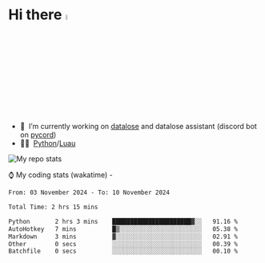 # Hi there <img src="https://media.giphy.com/media/hvRJCLFzcasrR4ia7z/giphy.gif" width="5%"></a>
- 🥽 &nbsp;I’m currently working on [datalose](https://www.roblox.com/games/16971245917) and datalose assistant (discord bot on [pycord](https://github.com/Pycord-Development/pycord))
- 👨‍💻 &nbsp;[Python](https://python.org)/[Luau](https://luau.org)

<img alt="My repo stats" src="https://github-readme-stats.vercel.app/api?username=FrostX-Official&show_icons=true&theme=radical">

⌚ My coding stats (wakatime) -

<!--START_SECTION:waka-->

```txt
From: 03 November 2024 - To: 10 November 2024

Total Time: 2 hrs 15 mins

Python       2 hrs 3 mins    ██████████████████████▓░░   91.16 %
AutoHotkey   7 mins          █▒░░░░░░░░░░░░░░░░░░░░░░░   05.38 %
Markdown     3 mins          ▓░░░░░░░░░░░░░░░░░░░░░░░░   02.91 %
Other        0 secs          ░░░░░░░░░░░░░░░░░░░░░░░░░   00.39 %
Batchfile    0 secs          ░░░░░░░░░░░░░░░░░░░░░░░░░   00.10 %
```

<!--END_SECTION:waka-->
